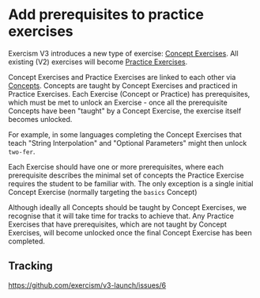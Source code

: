 # Add prerequisites to practice exercises

Exercism V3 introduces a new type of exercise: [Concept Exercises](https://github.com/exercism/v3-docs/blob/master/product/concept-exercises.md). All existing (V2) exercises will become [Practice Exercises](https://github.com/exercism/v3-docs/blob/master/product/practice-exercises.md).

Concept Exercises and Practice Exercises are linked to each other via [Concepts](https://github.com/exercism/v3-docs/blob/master/anatomy/tracks/concepts.md). Concepts are taught by Concept Exercises and practiced in Practice Exercises. Each Exercise (Concept or Practice) has prerequisites, which must be met to unlock an Exercise -  once all the prerequisite Concepts have been "taught" by a Concept Exercise, the exercise itself becomes unlocked.

For example, in some languages completing the Concept Exercises that teach "String Interpolation"  and "Optional Parameters" might then unlock `two-fer`.


Each Exercise should have one or more prerequisites, where each prerequisite describes the minimal set of concepts the Practice Exercise requires the student to be familiar with. The only exception is a single initial Concept Exercise (normally targeting the `basics` Concept)


Although ideally all Concepts should be taught by Concept Exercises, we recognise that it will take time for tracks to achieve that. Any Practice Exercises that have prerequisites, which are not taught by Concept Exercises, will become unlocked once the final Concept Exercise has been completed.


## Tracking

https://github.com/exercism/v3-launch/issues/6
